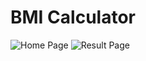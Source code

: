 # BMI Calculator

![Home Page](https://github.com/vatsal-dp/bmi-calculator-flutter/blob/8b240b70ec492e41e191491e18093a359e098e8f/screenshots/firstpage.png)
![Result Page](https://github.com/vatsal-dp/bmi-calculator-flutter/blob/4e59c1f500994129772de8d761e6778e2cef39f1/screenshots/resultspage.png)
